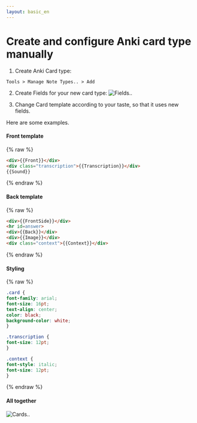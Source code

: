 ```yaml
---
layout: basic_en
---
```


# Create and configure Anki card type manually

1. Create Anki Card type:
  ```
Tools > Manage Note Types.. > Add
  ```

2. Create Fields for your new card type:
  ![Fields..](/anki-leo/img/fields.png)

3. Change Card template according to your taste, so that it uses new fields.
  
  Here are some examples.
  
#### Front template

  {% raw %}

  ```html
<div>{{Front}}</div>
<div class="transcription">{{Transcription}}</div>
{{Sound}}
  ```

  {% endraw %}

#### Back template

  {% raw %}

  ```html
<div>{{FrontSide}}</div>
<hr id=answer>
<div>{{Back}}</div>
<div>{{Image}}</div>
<div class="context">{{Context}}</div>
  ```

  {% endraw %}

#### Styling

  {% raw %}

  ```css
.card {
  font-family: arial;
  font-size: 16pt;
  text-align: center;
  color: black;
  background-color: white;
}

.transcription {
  font-size: 12pt;
}

.context {
  font-style: italic;
  font-size: 12pt;
}
  ```

  {% endraw %}

#### All together

  ![Cards..](/anki-leo/img/cards.png)  